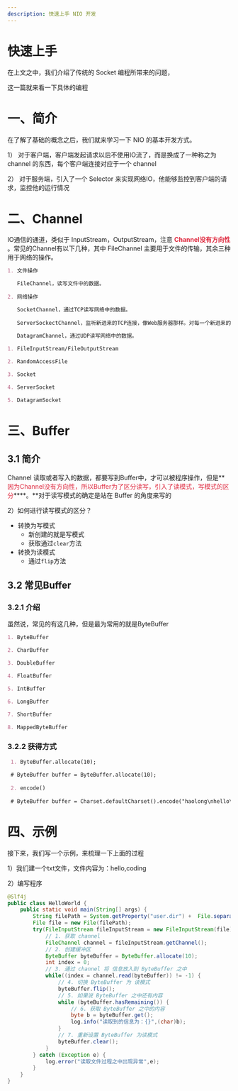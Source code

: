 ```yaml
---
description: 快速上手 NIO 开发
---
```


# 快速上手

在上文之中，我们介绍了传统的 Socket 编程所带来的问题，

这一篇就来看一下具体的编程

# 一、简介

在了解了基础的概念之后，我们就来学习一下 NIO 的基本开发方式。

1） 对于客户端，客户端发起请求以后不使用IO流了，而是换成了一种称之为 channel 的东西，每个客户端连接对应于一个 channel

2） 对于服务端，引入了一个 Selector 来实现网络IO，他能够监控到客户端的请求，监控他的运行情况

# 二、Channel
IO通信的通道，类似于 InputStream，OutputStream，注意 **<font style="color:#DF2A3F;">Channel没有方向性 </font>**。常见的Channel有以下几种，其中 FileChannel 主要用于文件的传输，其余三种用于网络的操作。

```markdown
1. 文件操作

   FileChannel，读写文件中的数据。
   
2. 网络操作

   SocketChannel，通过TCP读写网络中的数据。
   
   ServerSockectChannel，监听新进来的TCP连接，像Web服务器那样。对每一个新进来的连接都会创建一个SocketChannel。
   
   DatagramChannel，通过UDP读写网络中的数据。
```



```markdown
1. FileInputStream/FileOutputStream

2. RandomAccessFile

3. Socket

4. ServerSocket

5. DatagramSocket
```

# 三、Buffer
## 3.1 简介
Channel 读取或者写入的数据，都要写到Buffer中，才可以被程序操作，但是**<font style="color:#DF2A3F;">因为Channel没有方向性，所以Buffer为了区分读写，引入了读模式，写模式的区分</font>****。**对于读写模式的确定是站在 Buffer 的角度来写的

2）如何进行读写模式的区分？

+ 转换为写模式
    - 新创建的就是写模式
    - 获取通过`clear`方法
+ 转换为读模式
    - 通过`flip`方法

## 3.2 常见Buffer
### 3.2.1 介绍
虽然说，常见的有这几种，但是最为常用的就是ByteBuffer

```markdown
1. ByteBuffer

2. CharBuffer

3. DoubleBuffer

4. FloatBuffer

5. IntBuffer

6. LongBuffer

7. ShortBuffer

8. MappedByteBuffer
```

### 3.2.2 获得方式
```markdown
 1. ByteBuffer.allocate(10);
 
 # ByteBuffer buffer = ByteBuffer.allocate(10);
 
 2. encode()
 
 # ByteBuffer buffer = Charset.defaultCharset().encode("haolong\nhello\n");
```

# 四、示例
接下来，我们写一个示例，来梳理一下上面的过程

1）我们建一个txt文件，文件内容为：hello,coding

2）编写程序

```java
@Slf4j
public class HelloWorld {
    public static void main(String[] args) {
        String filePath = System.getProperty("user.dir") +  File.separator + "a.txt";
        File file = new File(filePath);
        try(FileInputStream fileInputStream = new FileInputStream(file);) {
            // 1. 获取 channel
            FileChannel channel = fileInputStream.getChannel();
            // 2. 创建缓冲区
            ByteBuffer byteBuffer = ByteBuffer.allocate(10);
            int index = 0;
            // 3. 通过 channel 将 信息放入到 ByteBuffer 之中
            while((index = channel.read(byteBuffer)) != -1) {
                // 4. 切换 ByteBuffer 为 读模式
                byteBuffer.flip();
                // 5. 如果说 ByteBuffer 之中还有内容
                while (byteBuffer.hasRemaining()) {
                    // 6. 获取 ByteBuffer 之中的内容
                    byte b = byteBuffer.get();
                    log.info("读取到的信息为：{}",(char)b);
                }
                // 7. 重新设置 ByteBuffer 为读模式
                byteBuffer.clear();
            }
        } catch (Exception e) {
            log.error("读取文件过程之中出现异常",e);
        }
    }
}

```



## 
